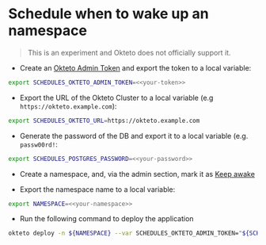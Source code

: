 # Schedule when to wake up an namespace

> This is an experiment and Okteto does not officially support it.

- Create an [Okteto Admin Token](https://www.okteto.com/docs/admin/dashboard/#admin-access-tokens) and export the token to a local variable:

```bash
export SCHEDULES_OKTETO_ADMIN_TOKEN=<<your-token>>
```

- Export the URL of the Okteto Cluster to a local variable (e.g `https://okteto.example.com`):
```bash
export SCHEDULES_OKTETO_URL=https://okteto.example.com
```

- Generate the password of the DB and export it to a local variable (e.g. `passw00rd!`:

```bash
export SCHEDULES_POSTGRES_PASSWORD=<<your-password>>
```

- Create a namespace, and, via the admin section, mark it as [Keep awake](https://www.okteto.com/docs/admin/dashboard/#namespaces)

- Export the namespace name to a local variable:

```bash
export NAMESPACE=<<your-namespace>>
```

- Run the following command to deploy the application

```bash
okteto deploy -n ${NAMESPACE} --var SCHEDULES_OKTETO_ADMIN_TOKEN="${SCHEDULES_OKTETO_ADMIN_TOKEN}" --var SCHEDULES_OKTETO_URL="${SCHEDULES_OKTETO_URL}" --var SCHEDULES_POSTGRES_PASSWORD="${SCHEDULES_POSTGRES_PASSWORD}"
```
